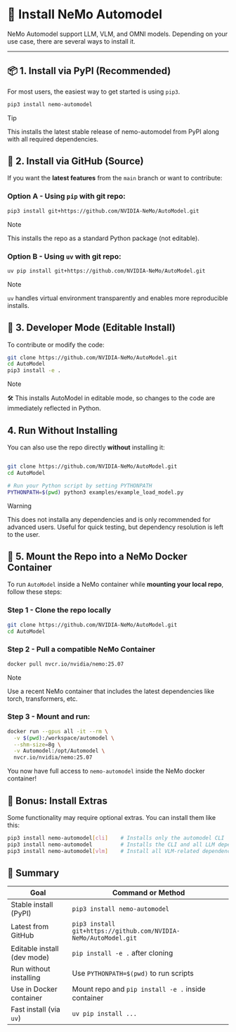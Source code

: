 # 🤖 Install NeMo Automodel

NeMo Automodel support LLM, VLM, and OMNI models. Depending on your use case, there are several ways to install it.

---

## 📦 1. Install via PyPI (Recommended)

For most users, the easiest way to get started is using `pip3`.

```bash
pip3 install nemo-automodel
```
> [!TIP]
> This installs the latest stable release of nemo-automodel from PyPI along with all required dependencies.


## 🐍 2. Install via GitHub (Source)

If you want the **latest features** from the `main` branch or want to contribute:

### Option A - Using `pip` with git repo:
```bash
pip3 install git+https://github.com/NVIDIA-NeMo/AutoModel.git
```
> [!NOTE]
> This installs the repo as a standard Python package (not editable).


### Option B - Using `uv` with git repo:
```bash
uv pip install git+https://github.com/NVIDIA-NeMo/AutoModel.git
```
> [!NOTE]
> `uv` handles virtual environment transparently and enables more reproducible installs.


## 🧪 3. Developer Mode (Editable Install)
To contribute or modify the code:
```bash
git clone https://github.com/NVIDIA-NeMo/AutoModel.git
cd AutoModel
pip3 install -e .
```

> [!NOTE]
> 🛠️ This installs AutoModel in editable mode, so changes to the code are immediately reflected in Python.



## 4. Run Without Installing
You can also use the repo directly **without** installing it:
```bash

git clone https://github.com/NVIDIA-NeMo/AutoModel.git
cd AutoModel

# Run your Python script by setting PYTHONPATH
PYTHONPATH=$(pwd) python3 examples/example_load_model.py
```
> [!WARNING]
> This does not installa any dependencies and is only recommended for advanced users.
> Useful for quick testing, but dependency resolution is left to the user.


## 🐳 5. Mount the Repo into a NeMo Docker Container
To run `AutoModel` inside a NeMo container while **mounting your local repo**, follow these steps:

### Step 1 - Clone the repo locally
```bash
git clone https://github.com/NVIDIA-NeMo/AutoModel.git
cd AutoModel
```

### Step 2 - Pull a compatible NeMo Container
```bash
docker pull nvcr.io/nvidia/nemo:25.07
```
> [!NOTE]
> Use a recent NeMo container that includes the latest dependencies like torch, transformers, etc.

### Step 3 - Mount and run:
```bash
docker run --gpus all -it --rm \
  -v $(pwd):/workspace/automodel \
  --shm-size=8g \
  -v Automodel:/opt/Automodel \
  nvcr.io/nvidia/nemo:25.07
```

You now have full access to `nemo-automodel` inside the NeMo docker container!

## 🧪 Bonus: Install Extras
Some functionality may require optional extras. You can install them like this:
```bash
pip3 install nemo-automodel[cli]    # Installs only the automodel CLI
pip3 install nemo-automodel         # Installs the CLI and all LLM dependencies.
pip3 install nemo-automodel[vlm]    # Install all VLM-related dependencies.
```

## 📌 Summary
| Goal                        | Command or Method                                               |
| --------------------------- | --------------------------------------------------------------- |
| Stable install (PyPI)       | `pip3 install nemo-automodel`                                   |
| Latest from GitHub          | `pip3 install git+https://github.com/NVIDIA-NeMo/AutoModel.git` |
| Editable install (dev mode) | `pip install -e .` after cloning                                |
| Run without installing      | Use `PYTHONPATH=$(pwd)` to run scripts                          |
| Use in Docker container     | Mount repo and `pip install -e .` inside container              |
| Fast install (via `uv`)     | `uv pip install ...`                                            |
